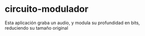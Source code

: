 # circuito-modulador
Esta aplicación graba un audio, y modula su profundidad en bits, reduciendo su tamaño original

